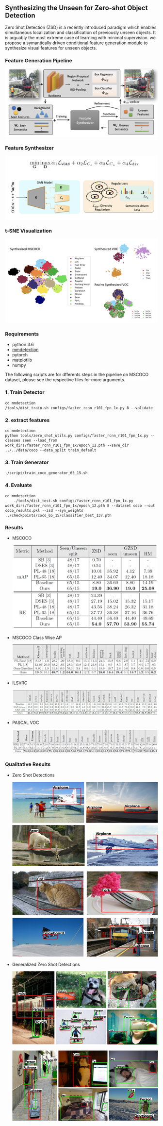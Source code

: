 

## Synthesizing the Unseen for Zero-shot Object Detection

Zero Shot Detection (ZSD) is a recently introduced paradigm which enables simultaneous localization and classification of previously unseen objects. It is arguably the most extreme case of learning with minimal supervision. we propose a symantically driven conditional feature generation module to synthesize visual features for unseen objects. 

### Feature Generation Pipeline

![](images/pipeline.png)

### Feature Synthesizer

![](images/module.png)


### t-SNE Visualization

![](images/tsne.png)

### Requirements
- python 3.6
- [mmdetection](https://github.com/open-mmlab/mmdetection)
- pytorch
- matplotlib
- numpy


The following scripts are for dfferents steps in the pipeline on MSCOCO dataset, please see the respective files for more arguments. 
### 1. Train Detector

    cd mmdetection
    /tools/dist_train.sh configs/faster_rcnn_r101_fpn_1x.py 8 --validate


### 2. extract features

<!-- The exmaple script is for MSCOCO please see the mmdetection/tools/zero_shot_utils.py for more arguments. -->

    cd mmdetection
    python tools/zero_shot_utils.py configs/faster_rcnn_r101_fpn_1x.py --classes seen --load_from work_dirs/faster_rcnn_r101_fpn_1x/epoch_12.pth --save_dir ../../data/coco --data_split train_default

### 3. Train Generator
    ./script/train_coco_generator_65_15.sh

### 4. Evaluate

    cd mmdetection
        ./tools/dist_test.sh configs/faster_rcnn_r101_fpn_1x.py work_dirs/faster_rcnn_r101_fpn_1x/epoch_12.pth 8 --dataset coco --out coco_results.pkl --zsd --syn_weights ../checkpoints/coco_65_15/classifier_best_137.pth
### Results
- MSCOCO 

    ![](images/coco_map.png)

- MSCOCO Class Wise AP

    ![](images/coco_class_ap.png)

- ILSVRC

    ![](images/ilsvrc.png)

- PASCAL VOC

    ![](images/voc.png)

### Qualitative Results

- Zero Shot Detections

    ![](images/zsd_1.png) 
    
    ![](images/zsd_2.png)

- Generalized Zero Shot Detections 

    ![](images/gzsd_1.png)

    ![](images/gzsd_2.png)
